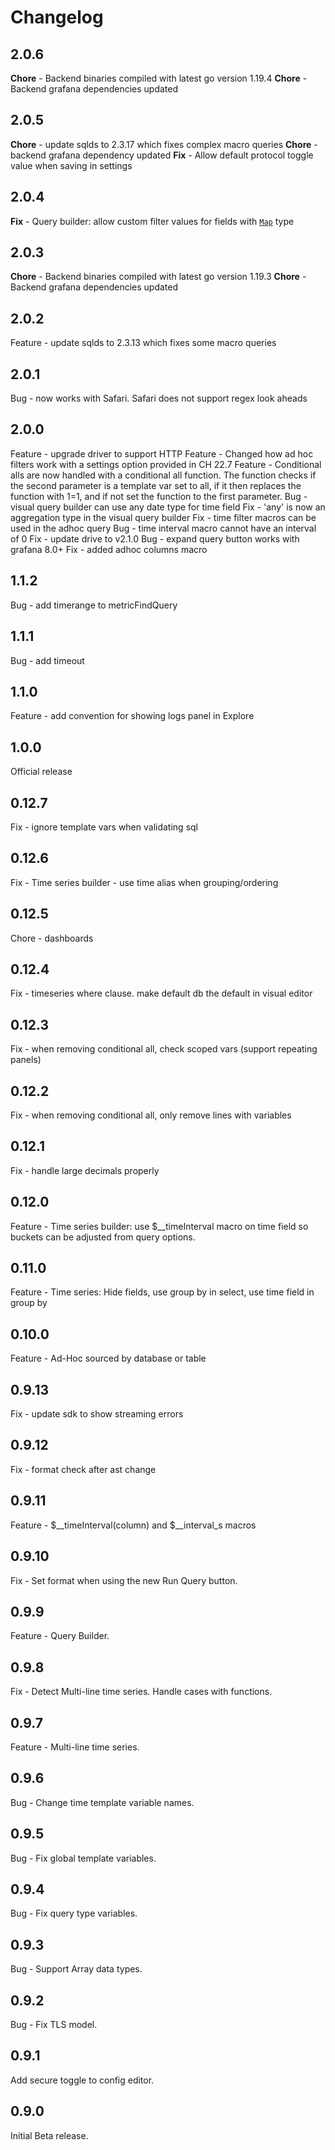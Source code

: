 # Changelog

## 2.0.6

**Chore** - Backend binaries compiled with latest go version 1.19.4
**Chore** - Backend grafana dependencies updated

## 2.0.5

**Chore** - update sqlds to 2.3.17 which fixes complex macro queries
**Chore** - backend grafana dependency updated
**Fix** - Allow default protocol toggle value when saving in settings

## 2.0.4

**Fix** - Query builder: allow custom filter values for fields with [`Map`](https://clickhouse.com/docs/en/sql-reference/data-types/map/) type

## 2.0.3

**Chore** - Backend binaries compiled with latest go version 1.19.3
**Chore** - Backend grafana dependencies updated

## 2.0.2

Feature - update sqlds to 2.3.13 which fixes some macro queries

## 2.0.1

Bug - now works with Safari. Safari does not support regex look aheads

## 2.0.0

Feature - upgrade driver to support HTTP
Feature - Changed how ad hoc filters work with a settings option provided in CH 22.7
Feature - Conditional alls are now handled with a conditional all function. The function checks if the second parameter is a template var set to all, if it then replaces the function with 1=1, and if not set the function to the first parameter.
Bug - visual query builder can use any date type for time field
Fix - 'any' is now an aggregation type in the visual query builder
Fix - time filter macros can be used in the adhoc query
Bug - time interval macro cannot have an interval of 0
Fix - update drive to v2.1.0
Bug - expand query button works with grafana 8.0+
Fix - added adhoc columns macro

## 1.1.2

Bug - add timerange to metricFindQuery

## 1.1.1

Bug - add timeout

## 1.1.0

Feature - add convention for showing logs panel in Explore

## 1.0.0

Official release

## 0.12.7

Fix - ignore template vars when validating sql

## 0.12.6

Fix - Time series builder - use time alias when grouping/ordering

## 0.12.5

Chore - dashboards

## 0.12.4

Fix - timeseries where clause. make default db the default in visual editor

## 0.12.3

Fix - when removing conditional all, check scoped vars (support repeating panels)

## 0.12.2

Fix - when removing conditional all, only remove lines with variables

## 0.12.1

Fix - handle large decimals properly

## 0.12.0

Feature - Time series builder: use $__timeInterval macro on time field so buckets can be adjusted from query options.

## 0.11.0

Feature - Time series: Hide fields, use group by in select, use time field in group by

## 0.10.0

Feature - Ad-Hoc sourced by database or table

## 0.9.13

Fix - update sdk to show streaming errors

## 0.9.12

Fix - format check after ast change

## 0.9.11

Feature - $__timeInterval(column) and $__interval_s macros

## 0.9.10

Fix - Set format when using the new Run Query button.

## 0.9.9

Feature - Query Builder.

## 0.9.8

Fix - Detect Multi-line time series. Handle cases with functions.

## 0.9.7

Feature - Multi-line time series.

## 0.9.6

Bug - Change time template variable names.

## 0.9.5

Bug - Fix global template variables.

## 0.9.4

Bug - Fix query type variables.

## 0.9.3

Bug - Support Array data types.

## 0.9.2

Bug - Fix TLS model.

## 0.9.1

Add secure toggle to config editor.

## 0.9.0

Initial Beta release.
